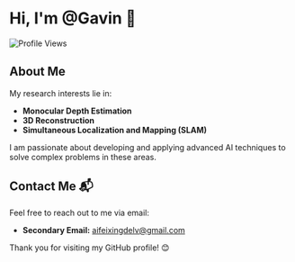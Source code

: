 # Hi, I'm @Gavin 👋

![Profile Views](https://komarev.com/ghpvc/?username=aifeixingdelv&color=blue)

## About Me

My research interests lie in:

- **Monocular Depth Estimation** 
- **3D Reconstruction** 
- **Simultaneous Localization and Mapping (SLAM)** 

I am passionate about developing and applying advanced AI techniques to solve complex problems in these areas.

## Contact Me 📬

Feel free to reach out to me via email:

- **Secondary Email:** aifeixingdelv@gmail.com

Thank you for visiting my GitHub profile! 😊
